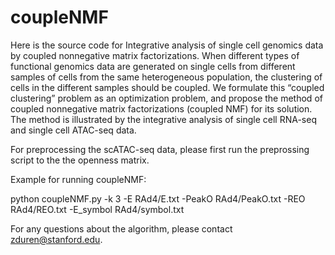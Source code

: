 # coupleNMF

Here is the source code for Integrative analysis of single cell genomics data by coupled nonnegative matrix factorizations. When different types of functional genomics data are generated on single cells from different samples of cells from the same heterogeneous population, the clustering of cells in the different samples should be coupled. We formulate this “coupled clustering” problem as an optimization problem, and propose the method of coupled nonnegative matrix factorizations (coupled NMF) for its solution. The method is illustrated by the integrative analysis of single cell RNA-seq and single cell ATAC-seq data.

For preprocessing the scATAC-seq data, please first run the preprossing script to the the openness matrix.

Example for running coupleNMF:

python coupleNMF.py -k 3 -E RAd4/E.txt -PeakO RAd4/PeakO.txt -REO RAd4/REO.txt -E_symbol RAd4/symbol.txt

For any questions about the algorithm, please contact <zduren@stanford.edu>.
